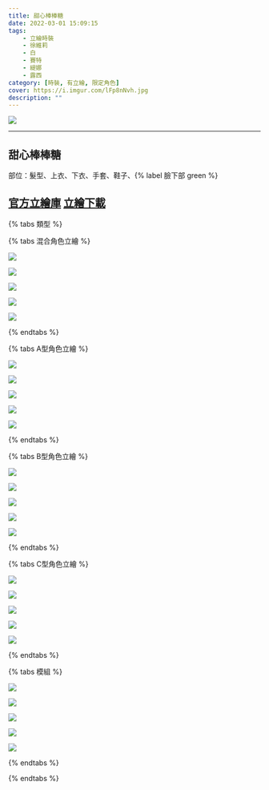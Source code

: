```yaml
---
title: 甜心棒棒糖
date: 2022-03-01 15:09:15
tags:
    - 立繪時裝
    - 徐維莉
    - 白
    - 賽特
    - 緹娜
    - 露西
category: [時裝, 有立繪, 限定角色]
cover: https://i.imgur.com/lFp8nNvh.jpg
description: ""
---
```


![](https://i.imgur.com/lFp8nNv.jpg)

---
## 甜心棒棒糖


部位：髮型、上衣、下衣、手套、鞋子、{% label 臉下部 green %}

[官方立繪庫](https://www.naddic.co.kr/ko/game/cls/fansitekit)
[立繪下載](https://closers.vod.nexoncdn.co.kr/site/fansitekit/Closers_FansiteKit_lollipop_d1bx.zip)
---

{% tabs 類型 %}
<!-- tab 混合立繪-->
{% tabs 混合角色立繪 %}
<!-- tab 徐維莉(Yuri)-->
[![](https://i.imgur.com/DPwxlBeh.jpg)](https://i.imgur.com/DPwxlBe.jpg)
<!-- endtab -->
<!-- tab 緹娜(Tina)-->
[![](https://i.imgur.com/MBXkl2kh.jpg)](https://i.imgur.com/MBXkl2k.jpg)
<!-- endtab -->
<!-- tab 白(Bai)-->
[![](https://i.imgur.com/q2DHY1lh.jpg)](https://i.imgur.com/q2DHY1l.jpg)
<!-- endtab -->
<!-- tab 賽特(Seth)-->
[![](https://i.imgur.com/BXhjvHth.jpg)](https://i.imgur.com/BXhjvHt.jpg)
<!-- endtab -->
<!-- tab 露西(Lucy)-->
[![](https://i.imgur.com/eqV71arh.jpg)](https://i.imgur.com/eqV71ar.jpg)
<!-- endtab -->
{% endtabs %}
<!-- endtab -->

<!-- tab 立繪A型-->
{% tabs A型角色立繪 %}
<!-- tab 徐維莉(Yuri)-->
[![](https://i.imgur.com/M65g4kah.jpg)](https://i.imgur.com/M65g4ka.jpg)
<!-- endtab -->
<!-- tab 緹娜(Tina)-->
[![](https://i.imgur.com/Ov3JpgBh.jpg)](https://i.imgur.com/Ov3JpgB.jpg)
<!-- endtab -->
<!-- tab 白(Bai)-->
[![](https://i.imgur.com/W4UZN8Yh.jpg)](https://i.imgur.com/W4UZN8Y.jpg)
<!-- endtab -->
<!-- tab 賽特(Seth)-->
[![](https://i.imgur.com/ZE4xNrxh.jpg)](https://i.imgur.com/ZE4xNrx.jpg)
<!-- endtab -->
<!-- tab 露西(Lucy)-->
[![](https://i.imgur.com/z7fAkXQh.jpg)](https://i.imgur.com/z7fAkXQ.jpg)
<!-- endtab -->
{% endtabs %}
<!-- endtab -->

<!-- tab 立繪B型-->
{% tabs B型角色立繪 %}
<!-- tab 徐維莉(Yuri)-->
[![](https://i.imgur.com/mNvBp1Qh.jpg)](https://i.imgur.com/mNvBp1Q.jpg)
<!-- endtab -->
<!-- tab 緹娜(Tina)-->
[![](https://i.imgur.com/hwATJUvh.jpg)](https://i.imgur.com/hwATJUv.jpg)
<!-- endtab -->
<!-- tab 白(Bai)-->
[![](https://i.imgur.com/hY2MBQCh.jpg)](https://i.imgur.com/hY2MBQC.jpg)
<!-- endtab -->
<!-- tab 賽特(Seth)-->
[![](https://i.imgur.com/z2d1CQZh.jpg)](https://i.imgur.com/z2d1CQZ.jpg)
<!-- endtab -->
<!-- tab 露西(Lucy)-->
[![](https://i.imgur.com/1yf2ZAhh.jpg)](https://i.imgur.com/1yf2ZAh.jpg)
<!-- endtab -->
{% endtabs %}
<!-- endtab -->

<!-- tab 立繪C型-->
{% tabs C型角色立繪 %}
<!-- tab 徐維莉(Yuri)-->
[![](https://i.imgur.com/4kFewsAh.jpg)](https://i.imgur.com/4kFewsA.jpg)
<!-- endtab -->
<!-- tab 緹娜(Tina)-->
[![](https://i.imgur.com/jGmtTMLh.jpg)](https://i.imgur.com/jGmtTML.jpg)
<!-- endtab -->
<!-- tab 白(Bai)-->
[![](https://i.imgur.com/9W2teT8h.jpg)](https://i.imgur.com/9W2teT8.jpg)
<!-- endtab -->
<!-- tab 賽特(Seth)-->
[![](https://i.imgur.com/z08nij3h.jpg)](https://i.imgur.com/z08nij3.jpg)
<!-- endtab -->
<!-- tab 露西(Lucy)-->
[![](https://i.imgur.com/4eBj6sFh.jpg)](https://i.imgur.com/4eBj6sF.jpg)
<!-- endtab -->
{% endtabs %}
<!-- endtab -->

<!-- tab 模組-->
{% tabs 模組 %}
<!-- tab 徐維莉(Yuri)-->
[![](https://i.imgur.com/5DugEqBl.png)](https://i.imgur.com/5DugEqB.png)
<!-- endtab -->
<!-- tab 緹娜(Tina)-->
[![](https://i.imgur.com/E1evIkEl.png)](https://i.imgur.com/E1evIkE.png)
<!-- endtab -->
<!-- tab 白(Bai)-->
[![](https://i.imgur.com/mQC9Wk2l.png)](https://i.imgur.com/mQC9Wk2.png)
<!-- endtab -->
<!-- tab 賽特(Seth)-->
[![](https://i.imgur.com/oLL8B8Rl.png)](https://i.imgur.com/oLL8B8R.png)
<!-- endtab -->
<!-- tab 露西(Lucy)-->
[![](https://i.imgur.com/cPopCG3l.png)](https://i.imgur.com/cPopCG3.png)
<!-- endtab -->
{% endtabs %}
<!-- endtab -->

{% endtabs %}